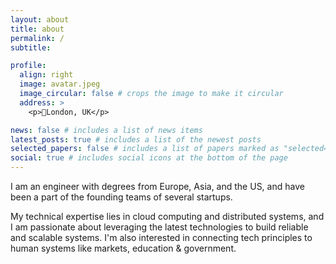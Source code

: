```yaml
---
layout: about
title: about
permalink: /
subtitle:

profile:
  align: right
  image: avatar.jpeg
  image_circular: false # crops the image to make it circular
  address: >
    <p>📍London, UK</p>

news: false # includes a list of news items
latest_posts: true # includes a list of the newest posts
selected_papers: false # includes a list of papers marked as "selected={true}"
social: true # includes social icons at the bottom of the page
---
```


I am an engineer with degrees from Europe, Asia, and the US, and have been a part of the founding teams of several startups.

My technical expertise lies in cloud computing and distributed systems, and I am passionate about leveraging the latest technologies to build reliable and scalable systems. I'm also interested in connecting tech principles to human systems like markets, education & government.
